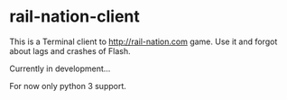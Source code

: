 rail-nation-client
===================

This is a Terminal client to http://rail-nation.com game. 
Use it and forgot about lags and crashes of Flash.

Currently in development...

For now only python 3 support.